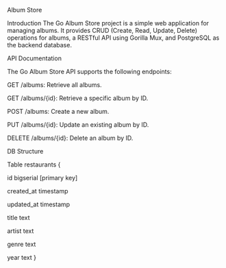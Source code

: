Album Store

Introduction
The Go Album Store project is a simple web application for managing albums. It provides CRUD (Create, Read, Update, Delete) operations for albums, a RESTful API using Gorilla Mux, and PostgreSQL as the backend database.

API Documentation


The Go Album Store API supports the following endpoints:

GET /albums: Retrieve all albums.

GET /albums/{id}: Retrieve a specific album by ID.

POST /albums: Create a new album.

PUT /albums/{id}: Update an existing album by ID.

DELETE /albums/{id}: Delete an album by ID.


DB Structure


Table restaurants {
  
  id bigserial [primary key]
  
  created_at timestamp
  
  updated_at timestamp
  
  title text
  
  artist text
  
  genre text
  
  year text
}

